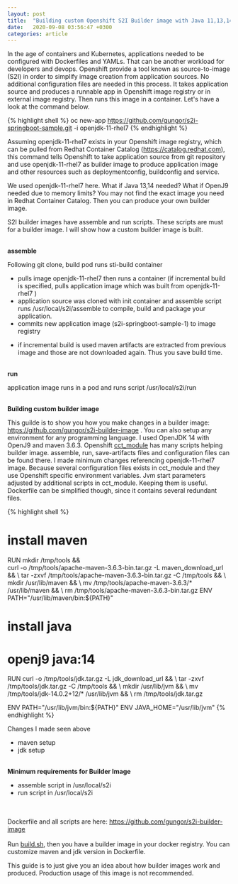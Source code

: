 ```yaml
---
layout: post
title:  "Building custom Openshift S2I Builder image with Java 11,13,14"
date:   2020-09-08 03:56:47 +0300
categories: article
---
```

In the age of containers and Kubernetes, applications needed to be configured with Dockerfiles and YAMLs. That can be another workload for developers and devops.
Openshift provide a tool known as source-to-image (S2I) in order to simplify image creation from application sources. No additional configuration files are needed in this process.
It takes application source and produces a runnable app in Openshift image registry or in external image registry. Then runs this image in a container. Let's have a look at the command below.

{% highlight shell %}
oc new-app https://github.com/gungor/s2i-springboot-sample.git -i openjdk-11-rhel7
{% endhighlight %}

Assuming openjdk-11-rhel7 exists in your Openshift image registry, which can be pulled from Redhat Container Catalog (https://catalog.redhat.com), 
this command tells Openshift to take application source from git repository and use openjdk-11-rhel7 as builder image to produce application image and other resources such as deploymentconfig,
buildconfig and service.

We used openjdk-11-rhel7 here. What if Java 13,14 needed? What if OpenJ9 needed due to memory limits? You may not find the exact image you need in Redhat Container Catalog.
Then you can produce your own builder image. 

S2I builder images have assemble and run scripts. These scripts are must for a builder image. I will show how a custom builder image is built.

<br><b>assemble</b>


Following git clone,
build pod runs sti-build container

- pulls image openjdk-11-rhel7 then runs a container (if incremental build is specified, pulls application image which was built from openjdk-11-rhel7 )
- application source was cloned with init container and assemble script runs /usr/local/s2i/assemble to compile, build and package your application. 
- commits new application image (s2i-springboot-sample-1) to image registry 

* if incremental build is used maven artifacts are extracted from previous image and those are not downloaded again. Thus you save build time.

<br><b>run</b>


application image runs in a pod and runs script /usr/local/s2i/run

<br><b>Building custom builder image</b>


This guilde is to show you how you make changes in a builder image: <a class="text-accent" href="https://github.com/gungor/s2i-builder-image">https://github.com/gungor/s2i-builder-image</a> .
You can also setup any environment for any programming language. 
I used OpenJDK 14 with OpenJ9 and maven 3.6.3. 
Openshift <a class="text-accent" href="https://github.com/jboss-openshift/cct_module">cct_module</a> has many scripts helping builder image. assemble, run, save-artifacts files and configuration files can be found there.
I made minimum changes referencing openjdk-11-rhel7 image. Because several configuration files exists in cct_module and they use Openshift specific environment variables.
Jvm start parameters adjusted by additional scripts in cct_module.
Keeping them is useful. Dockerfile can be simplified though, since it contains several redundant files.

{% highlight shell %}
# install maven
RUN mkdir /tmp/tools && \
	curl -o /tmp/tools/apache-maven-3.6.3-bin.tar.gz  -L maven_download_url && \ 
	tar -zxvf /tmp/tools/apache-maven-3.6.3-bin.tar.gz -C /tmp/tools && \ 
	mkdir /usr/lib/maven && \ 
	mv /tmp/tools/apache-maven-3.6.3/* /usr/lib/maven && \ 
	rm /tmp/tools/apache-maven-3.6.3-bin.tar.gz
ENV PATH="/usr/lib/maven/bin:${PATH}"

# install java
# openj9 java:14
RUN curl -o /tmp/tools/jdk.tar.gz -L jdk_download_url && \ 
	tar -zxvf /tmp/tools/jdk.tar.gz -C /tmp/tools && \ 
	mkdir /usr/lib/jvm && \ 
	mv /tmp/tools/jdk-14.0.2+12/* /usr/lib/jvm && \ 
	rm /tmp/tools/jdk.tar.gz
	
ENV PATH="/usr/lib/jvm/bin:${PATH}"
ENV JAVA_HOME="/usr/lib/jvm" 
{% endhighlight %}

Changes I made seen above
- maven setup
- jdk setup

<br><b>Minimum requirements for Builder Image</b>
- assemble script in /usr/local/s2i
- run script in /usr/local/s2i

<br><br>Dockerfile and all scripts are here: <a class="text-accent" href="https://github.com/gungor/s2i-builder-image">https://github.com/gungor/s2i-builder-image</a><br><br>
Run <a class="text-accent" href="https://github.com/gungor/s2i-builder-image/blob/master/build.sh">build.sh</a>, then you have a builder image in your docker registry. You can customize maven and jdk version in Dockerfile.  

This guide is to just give you an idea about how builder images work and produced. Production usage of this image is not recommended.

















